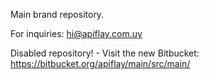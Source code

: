 Main brand repository.

For inquiries: hi@apiflay.com.uy

Disabled repository! - Visit the new Bitbucket:
https://bitbucket.org/apiflay/main/src/main/
